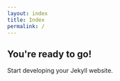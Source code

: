 ```yaml
---
layout: index
title: Index
permalink: /
---
```


## You're ready to go!

Start developing your Jekyll website.
